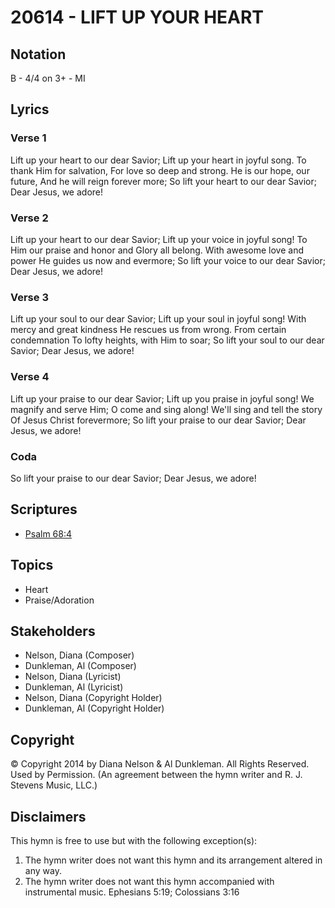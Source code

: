 # 20614 - LIFT UP YOUR HEART

## Notation

B - 4/4 on 3+ - MI

## Lyrics

### Verse 1

Lift up your heart to our dear Savior; Lift up your heart in joyful song. To thank Him for salvation, For love so deep and strong. He is our hope, our future, And he will reign forever more; So lift your heart to our dear Savior; Dear Jesus, we adore!

### Verse 2

Lift up your heart to our dear Savior; Lift up your voice in  joyful song! To Him our praise and honor and Glory all belong. With awesome love and power He guides us now and evermore; So lift your voice to our dear Savior; Dear Jesus, we adore!

### Verse 3

Lift up your soul to our dear Savior; Lift up your soul in joyful song! With mercy and great kindness He rescues us from wrong. From certain condemnation To lofty heights, with Him to soar; So lift your soul to our dear Savior; Dear Jesus, we adore!

### Verse 4

Lift up your praise to our dear Savior; Lift up you praise in joyful song! We magnify and serve Him; O come and sing along! We'll sing and tell the story Of Jesus Christ forevermore; So lift your praise to our dear Savior; Dear Jesus, we adore!

### Coda

So lift your praise to our dear Savior; Dear Jesus, we adore!


## Scriptures

- [Psalm 68:4](https://www.biblegateway.com/passage/?search=Psalm%2068%3A4)

## Topics

- Heart
- Praise/Adoration

## Stakeholders

- Nelson, Diana (Composer)
- Dunkleman, Al (Composer)
- Nelson, Diana (Lyricist)
- Dunkleman, Al (Lyricist)
- Nelson, Diana (Copyright Holder)
- Dunkleman, Al (Copyright Holder)

## Copyright

© Copyright 2014 by Diana Nelson & Al Dunkleman. All Rights Reserved. Used by Permission.
(An agreement between the hymn writer and R. J. Stevens Music, LLC.)

## Disclaimers

This hymn is free to use but with the following exception(s):
1. The hymn writer does not want this hymn and its arrangement altered in any way.
2. The hymn writer does not want this hymn accompanied with instrumental music.
Ephesians 5:19; Colossians 3:16

